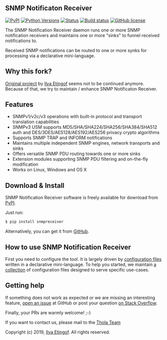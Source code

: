 
SNMP Notificaton Receiver
-------------------------

[![PyPI](https://img.shields.io/pypi/v/snmpreceiver.svg?maxAge=2592000)](https://pypi.org/project/snmpreceiver)
[![Python Versions](https://img.shields.io/pypi/pyversions/snmpreceiver.svg)](https://pypi.org/project/snmpreceiver/)
[![Status](https://img.shields.io/pypi/status/snmpreceiver.svg)](https://github.com/etingof/snmpreceiver/)
[![Build status](https://travis-ci.org/etingof/snmpreceiver.svg?branch=master)](https://travis-ci.org/etingof/snmpreceiver)
[![GitHub license](https://img.shields.io/badge/license-BSD-blue.svg)](https://raw.githubusercontent.com/etingof/snmpreceiver/master/LICENSE.txt)

The SNMP Notification Receiver daemon runs one or more SNMP notification
receivers and maintains one or more "sinks" to funnel received notifications
to.

Received SNMP notifications can be routed to one or more synks
for processing via a declarative mini-language.

Why this fork?
--------------
[Original project](https://github.com/etingof/snmpreceiver) by [Ilya Etingof](https://github.com/etingof) seems not to be continued anymore.
Because of that, we try to maintain / enhance SNMP Notificaton Receiver.

Features
--------

* SNMPv1/v2c/v3 operations with built-in protocol and transport
  translation capabilities
* SNMPv3 USM supports MD5/SHA/SHA224/SHA256/SHA384/SHA512 auth and
  DES/3DES/AES128/AES192/AES256 privacy crypto algorithms
* Supports SNMP TRAP and INFORM notifications
* Maintains multiple independent SNMP engines, network transports and
  sinks
* Offers versatile SNMP PDU routing towards one or more sinks
* Extension modules supporting SNMP PDU filtering and on-the-fly
  modification
* Works on Linux, Windows and OS X

Download & Install
------------------

SNMP Notification Receiver software is freely available for download from
[PyPI](https://pypi.org/project/snmpreceiver).

Just run:

```bash
$ pip install snmpreceiver
```

Alternatively, you can get it from [GitHub](https://github.com/etingof/snmpreceiver/releases).

How to use SNMP Notification Receiver
-------------------------------------

First you need to configure the tool. It is largely driven by
[configuration files](http://snmplabs.com/snmpreceiver/configuration/index.html)
written in a declarative mini-language. To help you started, we maintain
[a collection](http://snmplabs.com/snmpreceiver/configuration/index.html#examples)
of configuration files designed to serve specific use-cases.

Getting help
------------

If something does not work as expected or we are missing an interesting feature,
[open an issue](https://github.com/etingof/snmpreceiver/issues) at GitHub or
post your question [on Stack Overflow](https://stackoverflow.com/questions/ask).

Finally, your PRs are warmly welcome! ;-)

If you want to contact us, please mail to the [Thola Team](mailto:snmplabs@thola.io)

Copyright (c) 2019, [Ilya Etingof](mailto:etingof@gmail.com). All rights reserved.
